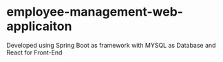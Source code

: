 # employee-management-web-applicaiton
Developed using Spring Boot as framework with MYSQL as Database and React for Front-End

